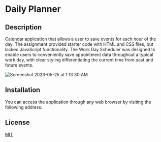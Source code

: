 # Daily Planner

## Description

Calendar application that allows a user to save events for each hour of the day.
The assignment provided starter code with HTML and CSS files, but lacked JavaScript functionality. 
The Work Day Scheduler was designed to enable users to conveniently save appointment data throughout a typical work day, with clear styling
differentiating the current time from past and future events.

![Screenshot 2023-05-25 at 1 13 30 AM](https://github.com/paolacaceresoma/daily-planner/assets/129200634/1b1ca91e-c65e-4a1d-8b76-3c8c9fc5fa75)



## Installation

You can access the application through any web browser by visiting the following address:



## License

[MIT](https://choosealicense.com/licenses/mit/)
